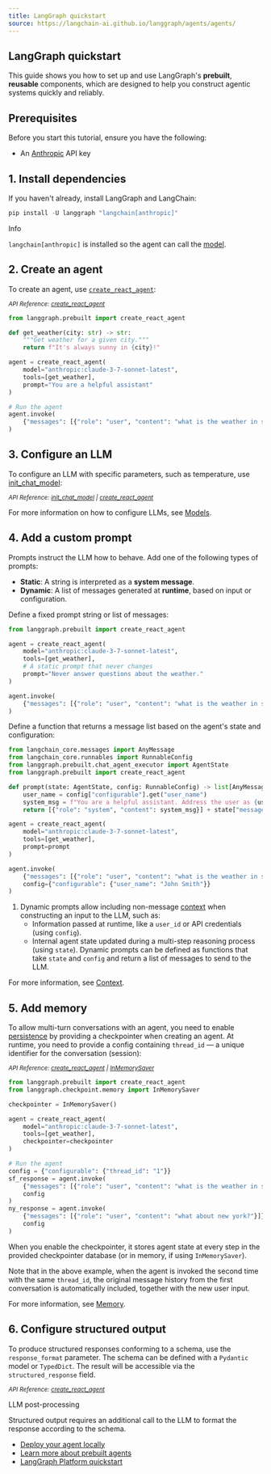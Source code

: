 ```yaml
---
title: LangGraph quickstart
source: https://langchain-ai.github.io/langgraph/agents/agents/
---
```


## LangGraph quickstart

This guide shows you how to set up and use LangGraph's **prebuilt**, **reusable** components, which are designed to help you construct agentic systems quickly and reliably.

## Prerequisites

Before you start this tutorial, ensure you have the following:

- An [Anthropic](https://console.anthropic.com/settings/keys) API key

## 1\. Install dependencies

If you haven't already, install LangGraph and LangChain:

```js
pip install -U langgraph "langchain[anthropic]"
```

Info

`langchain[anthropic]` is installed so the agent can call the [model](https://python.langchain.com/docs/integrations/chat/).

## 2\. Create an agent

To create an agent, use [`create_react_agent`](https://langchain-ai.github.io/langgraph/reference/prebuilt/#langgraph.prebuilt.chat_agent_executor.create_react_agent):

<sup><i>API Reference: <a href="https://langchain-ai.github.io/langgraph/reference/prebuilt/#langgraph.prebuilt.chat_agent_executor.create_react_agent">create_react_agent</a></i></sup>

```python
from langgraph.prebuilt import create_react_agent

def get_weather(city: str) -> str:  
    """Get weather for a given city."""
    return f"It's always sunny in {city}!"

agent = create_react_agent(
    model="anthropic:claude-3-7-sonnet-latest",  
    tools=[get_weather],  
    prompt="You are a helpful assistant"  
)

# Run the agent
agent.invoke(
    {"messages": [{"role": "user", "content": "what is the weather in sf"}]}
)
```

## 3\. Configure an LLM

To configure an LLM with specific parameters, such as temperature, use [init\_chat\_model](https://python.langchain.com/api_reference/langchain/chat_models/langchain.chat_models.base.init_chat_model.html):

<sup><i>API Reference: <a href="https://python.langchain.com/api_reference/langchain/chat_models/langchain.chat_models.base.init_chat_model.html">init_chat_model</a> | <a href="https://langchain-ai.github.io/langgraph/reference/prebuilt/#langgraph.prebuilt.chat_agent_executor.create_react_agent">create_react_agent</a></i></sup>

For more information on how to configure LLMs, see [Models](https://langchain-ai.github.io/langgraph/agents/models/).

## 4\. Add a custom prompt

Prompts instruct the LLM how to behave. Add one of the following types of prompts:

- **Static**: A string is interpreted as a **system message**.
- **Dynamic**: A list of messages generated at **runtime**, based on input or configuration.

Define a fixed prompt string or list of messages:

```python
from langgraph.prebuilt import create_react_agent

agent = create_react_agent(
    model="anthropic:claude-3-7-sonnet-latest",
    tools=[get_weather],
    # A static prompt that never changes
    prompt="Never answer questions about the weather."
)

agent.invoke(
    {"messages": [{"role": "user", "content": "what is the weather in sf"}]}
)
```

Define a function that returns a message list based on the agent's state and configuration:

```python
from langchain_core.messages import AnyMessage
from langchain_core.runnables import RunnableConfig
from langgraph.prebuilt.chat_agent_executor import AgentState
from langgraph.prebuilt import create_react_agent

def prompt(state: AgentState, config: RunnableConfig) -> list[AnyMessage]:  
    user_name = config["configurable"].get("user_name")
    system_msg = f"You are a helpful assistant. Address the user as {user_name}."
    return [{"role": "system", "content": system_msg}] + state["messages"]

agent = create_react_agent(
    model="anthropic:claude-3-7-sonnet-latest",
    tools=[get_weather],
    prompt=prompt
)

agent.invoke(
    {"messages": [{"role": "user", "content": "what is the weather in sf"}]},
    config={"configurable": {"user_name": "John Smith"}}
)
```
1. Dynamic prompts allow including non-message [context](https://langchain-ai.github.io/langgraph/agents/context/) when constructing an input to the LLM, such as:
	- Information passed at runtime, like a `user_id` or API credentials (using `config`).
	- Internal agent state updated during a multi-step reasoning process (using `state`).
	Dynamic prompts can be defined as functions that take `state` and `config` and return a list of messages to send to the LLM.

For more information, see [Context](https://langchain-ai.github.io/langgraph/agents/context/).

## 5\. Add memory

To allow multi-turn conversations with an agent, you need to enable [persistence](https://langchain-ai.github.io/langgraph/concepts/persistence/) by providing a checkpointer when creating an agent. At runtime, you need to provide a config containing `thread_id` — a unique identifier for the conversation (session):

<sup><i>API Reference: <a href="https://langchain-ai.github.io/langgraph/reference/prebuilt/#langgraph.prebuilt.chat_agent_executor.create_react_agent">create_react_agent</a> | <a href="https://langchain-ai.github.io/langgraph/reference/checkpoints/#langgraph.checkpoint.memory.InMemorySaver">InMemorySaver</a></i></sup>

```python
from langgraph.prebuilt import create_react_agent
from langgraph.checkpoint.memory import InMemorySaver

checkpointer = InMemorySaver()

agent = create_react_agent(
    model="anthropic:claude-3-7-sonnet-latest",
    tools=[get_weather],
    checkpointer=checkpointer  
)

# Run the agent
config = {"configurable": {"thread_id": "1"}}
sf_response = agent.invoke(
    {"messages": [{"role": "user", "content": "what is the weather in sf"}]},
    config  
)
ny_response = agent.invoke(
    {"messages": [{"role": "user", "content": "what about new york?"}]},
    config
)
```

When you enable the checkpointer, it stores agent state at every step in the provided checkpointer database (or in memory, if using `InMemorySaver`).

Note that in the above example, when the agent is invoked the second time with the same `thread_id`, the original message history from the first conversation is automatically included, together with the new user input.

For more information, see [Memory](https://langchain-ai.github.io/langgraph/how-tos/memory/add-memory/).

## 6\. Configure structured output

To produce structured responses conforming to a schema, use the `response_format` parameter. The schema can be defined with a `Pydantic` model or `TypedDict`. The result will be accessible via the `structured_response` field.

<sup><i>API Reference: <a href="https://langchain-ai.github.io/langgraph/reference/prebuilt/#langgraph.prebuilt.chat_agent_executor.create_react_agent">create_react_agent</a></i></sup>

LLM post-processing

Structured output requires an additional call to the LLM to format the response according to the schema.

- [Deploy your agent locally](https://langchain-ai.github.io/langgraph/tutorials/langgraph-platform/local-server/)
- [Learn more about prebuilt agents](https://langchain-ai.github.io/langgraph/agents/overview/)
- [LangGraph Platform quickstart](https://langchain-ai.github.io/langgraph/cloud/quick_start/)